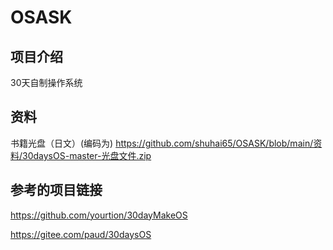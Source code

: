# OSASK

## 项目介绍

30天自制操作系统

## 资料

书籍光盘（日文）(编码为)
 https://github.com/shuhai65/OSASK/blob/main/资料/30daysOS-master-光盘文件.zip 

## 参考的项目链接

https://github.com/yourtion/30dayMakeOS

https://gitee.com/paud/30daysOS

